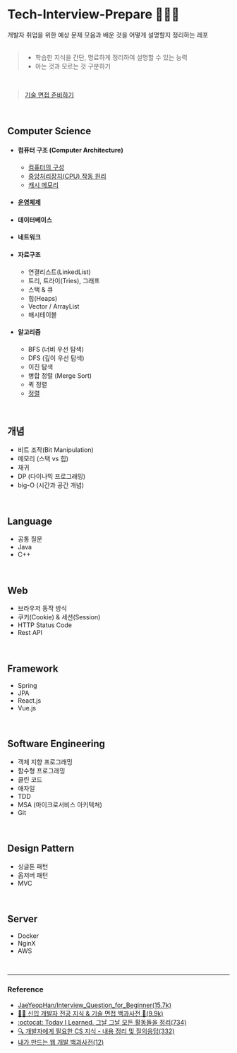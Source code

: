 # Tech-Interview-Prepare 👨🏻‍🏫 
개발자 취업을 위한 예상 문제 모음과 배운 것을 어떻게 설명할지 정리하는  레포
</br>
</br>

> * 학습한 지식을 간단, 명료하게 정리하여 설명할 수 있는 능력
> *  아는 것과 모르는 것 구분하기
</br>

> [기술 면접 준비하기](/기술면접준비하기/README.md)
</br>

## Computer Science
- #### 컴퓨터 구조 (Computer Architecture)
   - [컴퓨터의 구성](CS/컴퓨터구조/컴퓨터구성.md)
   - [중앙처리장치(CPU) 작동 원리](CS/컴퓨터구조/중앙처리장치(CPU)작동원리.md)
   - [캐시 메모리](CS/컴퓨터구조/캐시메모리.md)
- #### [운영체제](/CS/운영체제.md)
- #### 데이터베이스
- #### 네트워크
- #### 자료구조
   - 연결리스트(LinkedList)
   - 트리, 트라이(Tries), 그래프
   - 스택 & 큐
   - 힙(Heaps)
   - Vector / ArrayList
   - 해시테이블
- #### 알고리즘
   - BFS (너비 우선 탐색)
   - DFS (깊이 우선 탐색)
   - 이진 탐색
   - 병합 정렬 (Merge Sort)
   - 퀵 정렬
   - [정렬](/알고리즘/sorting.md)

</br>

## 개념
* 비트 조작(Bit Manipulation)
* 메모리 (스택 vs 힙)
* 재귀
* DP (다이나믹 프로그래밍)
* big-O (시간과 공간 개념)
</br>

## Language
* 공통 질문
* Java
* C++
</br>

## Web
* 브라우저 동작 방식
* 쿠키(Cookie) & 세션(Session)
* HTTP Status Code
* Rest API
</br>

## Framework
* Spring
* JPA
* React.js
* Vue.js
</br>

## Software Engineering
* 객체 지향 프로그래밍
* 함수형 프로그래밍
* 클린 코드
* 애자일
* TDD
* MSA (마이크로서비스 아키텍쳐)
* Git
</br>

## Design Pattern
* 싱글톤 패턴
* 옵저버 패턴
* MVC
</br>

## Server
* Docker
* NginX
* AWS
</br>

---
### Reference

* [JaeYeopHan/Interview_Question_for_Beginner(15.7k)](https://github.com/JaeYeopHan/Interview_Question_for_Beginner)
* [👶🏻 신입 개발자 전공 지식 & 기술 면접 백과사전 📖(9.9k)](https://github.com/gyoogle/tech-interview-for-developer)
* [:octocat: Today I Learned. 그날 그날 모든 활동들을 정리(734)](https://github.com/cheese10yun/TIL)
* [🔍 개발자에게 필요한 CS 지식 - 내용 정리 및 질의응답(332)](https://github.com/SSAFY-CS-STUDY/Tech_interview)
* [내가 만드는 웹 개발 백과사전(12)](https://github.com/parker1609/web-development-encyclopedia)
